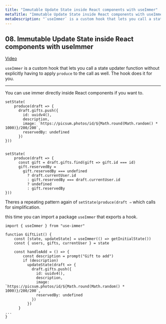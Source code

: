 ```yaml
---
title: "Immutable Update State inside React components with useImmer"
metaTitle: "Immutable Update State inside React components with useImmer"
metaDescription: "`useImmer` is a custom hook that lets you call a state updater function without explicitly having to apply `produce` to the call as well. The hook does it for you."
---
```


## 08. Immutable Update State inside React components with useImmer

[Video](https://egghead.io/lessons/react-immutable-update-state-inside-react-components-with-useimmer)

`useImmer` is a custom hook that lets you call a state updater function without explicitly having to apply `produce` to the call as well. The hook does it for you.

---

You can use immer directly inside React components if you want to.

    setState(
    	produce(draft => {
    	  draft.gifts.push({
    	    id: uuidv4(),
    	    description,
    	    image: `https://picsum.photos/id/${Math.round(Math.random() * 1000)}/200/200`,
    	    reservedBy: undefined
    	  })
    }))


    setState(
    	produce(draft => {
    	  const gift = draft.gifts.find(gift => gift.id === id)
    	  gift.reservedBy =
    	    gift.reservedBy === undefined
    	      ? draft.currentUser.id
    	      : gift.reservedBy === draft.currentUser.id
    	      ? undefined
    	      : gift.reservedBy
    }))

Theres a repeating pattern again of `setState(produce(draft ⇒` which calls for simplification.

this time you can import a package `useImmer` that exports a hook.

    import { useImmer } from "use-immer"

    function GiftList() {
    	const [state, updateState] = useImmer(() => getInitialState())
    	const { users, gifts, currentUser } = state

    	const handleAdd = () => {
    	    const description = prompt("Gift to add")
    	    if (description)
    	      updateState(draft => {
    	        draft.gifts.push({
    	          id: uuidv4(),
    	          description,
    	          image: `https://picsum.photos/id/${Math.round(Math.random() * 1000)}/200/200`,
    	          reservedBy: undefined
    	        })
    	      })
    	  }
    ...
    }
